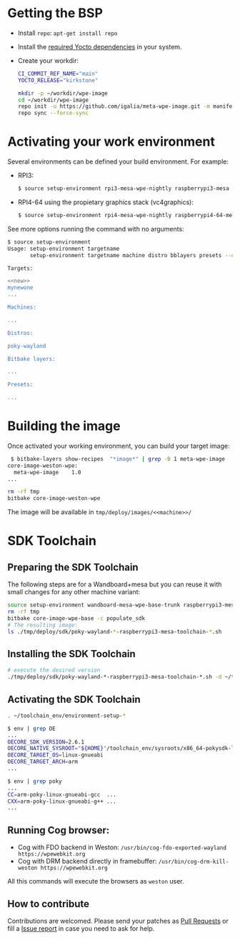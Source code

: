 # Getting the BSP

* Install `repo`:  `apt-get install repo`
* Install the [required Yocto dependencies][yocto-deps] in your system.
* Create your workdir:

  ```bash
  CI_COMMIT_REF_NAME="main"
  YOCTO_RELEASE="kirkstone"

  mkdir -p ~/workdir/wpe-image
  cd ~/workdir/wpe-image
  repo init -u https://github.com/igalia/meta-wpe-image.git -m manifest-${YOCTO_RELEASE}.xml -b $CI_COMMIT_REF_NAME
  repo sync --force-sync
  ```

[yocto-deps]: https://docs.yoctoproject.org/ref-manual/system-requirements.html#required-packages-for-the-build-host

# Activating your work environment

Several environments can be defined your build environment. For example:

* RPI3:

  ```bash
  $ source setup-environment rpi3-mesa-wpe-nightly raspberrypi3-mesa poky-wayland layers.raspberrypi conf.wpe-nightly --update-config
  ```

* RPI4-64 using the propietary graphics stack (vc4graphics):

  ```bash
  $ source setup-environment rpi4-mesa-wpe-nightly raspberrypi4-64-mesa poky-wayland layers.raspberrypi conf.wpe-nightly --update-config
  ```

See more options running the command with no arguments:

```bash
$ source setup-environment
Usage: setup-environment targetname
       setup-environment targetname machine distro bblayers presets --update-config

Targets:

<<new>>
mynewone
...

Machines:

...

Distros:

poky-wayland

Bitbake layers:

...

Presets:

...
```

# Building the image

Once activated your working environment, you can build your target image:

```bash
 $ bitbake-layers show-recipes  "*image*" | grep -B 1 meta-wpe-image
core-image-weston-wpe:
  meta-wpe-image    1.0
...
```

```bash
rm -rf tmp
bitbake core-image-weston-wpe
```

The image will be available in `tmp/deploy/images/<<machine>>/`


# SDK Toolchain


## Preparing the SDK Toolchain

The following steps are for a Wandboard+mesa but you can reuse it with small changes for any other machine variant:

```bash
source setup-environment wandboard-mesa-wpe-base-trunk raspberrypi3-mesa poky-wayland layers.raspberrypi conf.wpe-nightly --update-config
rm -rf tmp
bitbake core-image-wpe-base -c populate_sdk
# The resulting image:
ls ./tmp/deploy/sdk/poky-wayland-*-raspberrypi3-mesa-toolchain-*.sh
```

## Installing the SDK Toolchain

```bash
# execute the desired version
./tmp/deploy/sdk/poky-wayland-*-raspberrypi3-mesa-toolchain-*.sh -d ~/toolchain_env -y
```

## Activating the SDK Toolchain

```bash
. ~/toolchain_env/environment-setup-*
```

```bash
$ env | grep OE
...
OECORE_SDK_VERSION=2.6.1
OECORE_NATIVE_SYSROOT="${HOME}"/toolchain_env/sysroots/x86_64-pokysdk-linux
OECORE_TARGET_OS=linux-gnueabi
OECORE_TARGET_ARCH=arm
...

$ env | grep poky
...
CC=arm-poky-linux-gnueabi-gcc  ...
CXX=arm-poky-linux-gnueabi-g++ ...
...
```

## Running Cog browser:

* Cog with FDO backend in Weston: `/usr/bin/cog-fdo-exported-wayland https://wpewebkit.org`
* Cog with DRM backend directly in framebuffer: `/usr/bin/cog-drm-kill-weston https://wpewebkit.org`

All this commands will execute the browsers as `weston` user.

## How to contribute

Contributions are welcomed. Please send your patches as
[Pull Requests](https://github.com/Igalia/meta-wpe-image/pulls) or fill a
[Issue report](https://github.com/Igalia/meta-wpe-image/issues) in case you need
to ask for help.
